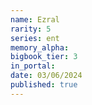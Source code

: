 ```yaml
---
name: Ezral
rarity: 5
series: ent
memory_alpha:
bigbook_tier: 3
in_portal:
date: 03/06/2024
published: true
---
```



